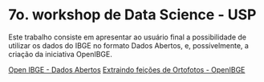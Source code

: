 # 7o. workshop de Data Science - USP

Este trabalho consiste em apresentar ao usuário final a possibilidade de utilizar os dados do IBGE no formato Dados Abertos, e, possívelmente, a criação da iniciativa OpenIBGE.

[Open IBGE - Dados Abertos](https://github.com/miguel7penteado/workshop/tree/master/1)
[Extraindo feições de Ortofotos - OpenIBGE](https://github.com/miguel7penteado/workshop/tree/master/2)
